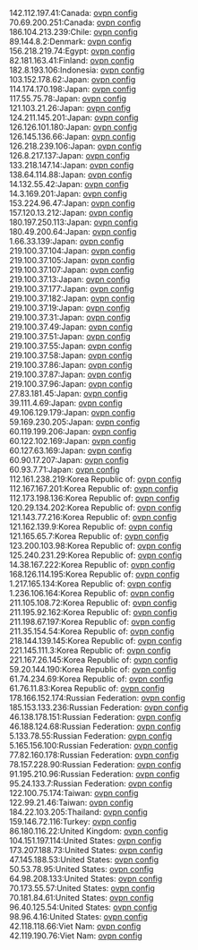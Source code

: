 142.112.197.41:Canada: [ovpn config](vpn/142_112_197_41.ovpn)  
70.69.200.251:Canada: [ovpn config](vpn/70_69_200_251.ovpn)  
186.104.213.239:Chile: [ovpn config](vpn/186_104_213_239.ovpn)  
89.144.8.2:Denmark: [ovpn config](vpn/89_144_8_2.ovpn)  
156.218.219.74:Egypt: [ovpn config](vpn/156_218_219_74.ovpn)  
82.181.163.41:Finland: [ovpn config](vpn/82_181_163_41.ovpn)  
182.8.193.106:Indonesia: [ovpn config](vpn/182_8_193_106.ovpn)  
103.152.178.62:Japan: [ovpn config](vpn/103_152_178_62.ovpn)  
114.174.170.198:Japan: [ovpn config](vpn/114_174_170_198.ovpn)  
117.55.75.78:Japan: [ovpn config](vpn/117_55_75_78.ovpn)  
121.103.21.26:Japan: [ovpn config](vpn/121_103_21_26.ovpn)  
124.211.145.201:Japan: [ovpn config](vpn/124_211_145_201.ovpn)  
126.126.101.180:Japan: [ovpn config](vpn/126_126_101_180.ovpn)  
126.145.136.66:Japan: [ovpn config](vpn/126_145_136_66.ovpn)  
126.218.239.106:Japan: [ovpn config](vpn/126_218_239_106.ovpn)  
126.8.217.137:Japan: [ovpn config](vpn/126_8_217_137.ovpn)  
133.218.147.14:Japan: [ovpn config](vpn/133_218_147_14.ovpn)  
138.64.114.88:Japan: [ovpn config](vpn/138_64_114_88.ovpn)  
14.132.55.42:Japan: [ovpn config](vpn/14_132_55_42.ovpn)  
14.3.169.201:Japan: [ovpn config](vpn/14_3_169_201.ovpn)  
153.224.96.47:Japan: [ovpn config](vpn/153_224_96_47.ovpn)  
157.120.13.212:Japan: [ovpn config](vpn/157_120_13_212.ovpn)  
180.197.250.113:Japan: [ovpn config](vpn/180_197_250_113.ovpn)  
180.49.200.64:Japan: [ovpn config](vpn/180_49_200_64.ovpn)  
1.66.33.139:Japan: [ovpn config](vpn/1_66_33_139.ovpn)  
219.100.37.104:Japan: [ovpn config](vpn/219_100_37_104.ovpn)  
219.100.37.105:Japan: [ovpn config](vpn/219_100_37_105.ovpn)  
219.100.37.107:Japan: [ovpn config](vpn/219_100_37_107.ovpn)  
219.100.37.13:Japan: [ovpn config](vpn/219_100_37_13.ovpn)  
219.100.37.177:Japan: [ovpn config](vpn/219_100_37_177.ovpn)  
219.100.37.182:Japan: [ovpn config](vpn/219_100_37_182.ovpn)  
219.100.37.19:Japan: [ovpn config](vpn/219_100_37_19.ovpn)  
219.100.37.31:Japan: [ovpn config](vpn/219_100_37_31.ovpn)  
219.100.37.49:Japan: [ovpn config](vpn/219_100_37_49.ovpn)  
219.100.37.51:Japan: [ovpn config](vpn/219_100_37_51.ovpn)  
219.100.37.55:Japan: [ovpn config](vpn/219_100_37_55.ovpn)  
219.100.37.58:Japan: [ovpn config](vpn/219_100_37_58.ovpn)  
219.100.37.86:Japan: [ovpn config](vpn/219_100_37_86.ovpn)  
219.100.37.87:Japan: [ovpn config](vpn/219_100_37_87.ovpn)  
219.100.37.96:Japan: [ovpn config](vpn/219_100_37_96.ovpn)  
27.83.181.45:Japan: [ovpn config](vpn/27_83_181_45.ovpn)  
39.111.4.69:Japan: [ovpn config](vpn/39_111_4_69.ovpn)  
49.106.129.179:Japan: [ovpn config](vpn/49_106_129_179.ovpn)  
59.169.230.205:Japan: [ovpn config](vpn/59_169_230_205.ovpn)  
60.119.199.206:Japan: [ovpn config](vpn/60_119_199_206.ovpn)  
60.122.102.169:Japan: [ovpn config](vpn/60_122_102_169.ovpn)  
60.127.63.169:Japan: [ovpn config](vpn/60_127_63_169.ovpn)  
60.90.17.207:Japan: [ovpn config](vpn/60_90_17_207.ovpn)  
60.93.7.71:Japan: [ovpn config](vpn/60_93_7_71.ovpn)  
112.161.238.219:Korea Republic of: [ovpn config](vpn/112_161_238_219.ovpn)  
112.167.167.201:Korea Republic of: [ovpn config](vpn/112_167_167_201.ovpn)  
112.173.198.136:Korea Republic of: [ovpn config](vpn/112_173_198_136.ovpn)  
120.29.134.202:Korea Republic of: [ovpn config](vpn/120_29_134_202.ovpn)  
121.143.77.216:Korea Republic of: [ovpn config](vpn/121_143_77_216.ovpn)  
121.162.139.9:Korea Republic of: [ovpn config](vpn/121_162_139_9.ovpn)  
121.165.65.7:Korea Republic of: [ovpn config](vpn/121_165_65_7.ovpn)  
123.200.103.98:Korea Republic of: [ovpn config](vpn/123_200_103_98.ovpn)  
125.240.231.29:Korea Republic of: [ovpn config](vpn/125_240_231_29.ovpn)  
14.38.167.222:Korea Republic of: [ovpn config](vpn/14_38_167_222.ovpn)  
168.126.114.195:Korea Republic of: [ovpn config](vpn/168_126_114_195.ovpn)  
1.217.165.134:Korea Republic of: [ovpn config](vpn/1_217_165_134.ovpn)  
1.236.106.164:Korea Republic of: [ovpn config](vpn/1_236_106_164.ovpn)  
211.105.108.72:Korea Republic of: [ovpn config](vpn/211_105_108_72.ovpn)  
211.195.92.162:Korea Republic of: [ovpn config](vpn/211_195_92_162.ovpn)  
211.198.67.197:Korea Republic of: [ovpn config](vpn/211_198_67_197.ovpn)  
211.35.154.54:Korea Republic of: [ovpn config](vpn/211_35_154_54.ovpn)  
218.144.139.145:Korea Republic of: [ovpn config](vpn/218_144_139_145.ovpn)  
221.145.111.3:Korea Republic of: [ovpn config](vpn/221_145_111_3.ovpn)  
221.167.26.145:Korea Republic of: [ovpn config](vpn/221_167_26_145.ovpn)  
59.20.144.190:Korea Republic of: [ovpn config](vpn/59_20_144_190.ovpn)  
61.74.234.69:Korea Republic of: [ovpn config](vpn/61_74_234_69.ovpn)  
61.76.11.83:Korea Republic of: [ovpn config](vpn/61_76_11_83.ovpn)  
178.166.152.174:Russian Federation: [ovpn config](vpn/178_166_152_174.ovpn)  
185.153.133.236:Russian Federation: [ovpn config](vpn/185_153_133_236.ovpn)  
46.138.178.151:Russian Federation: [ovpn config](vpn/46_138_178_151.ovpn)  
46.188.124.68:Russian Federation: [ovpn config](vpn/46_188_124_68.ovpn)  
5.133.78.55:Russian Federation: [ovpn config](vpn/5_133_78_55.ovpn)  
5.165.156.100:Russian Federation: [ovpn config](vpn/5_165_156_100.ovpn)  
77.82.160.178:Russian Federation: [ovpn config](vpn/77_82_160_178.ovpn)  
78.157.228.90:Russian Federation: [ovpn config](vpn/78_157_228_90.ovpn)  
91.195.210.96:Russian Federation: [ovpn config](vpn/91_195_210_96.ovpn)  
95.24.133.7:Russian Federation: [ovpn config](vpn/95_24_133_7.ovpn)  
122.100.75.174:Taiwan: [ovpn config](vpn/122_100_75_174.ovpn)  
122.99.21.46:Taiwan: [ovpn config](vpn/122_99_21_46.ovpn)  
184.22.103.205:Thailand: [ovpn config](vpn/184_22_103_205.ovpn)  
159.146.72.116:Turkey: [ovpn config](vpn/159_146_72_116.ovpn)  
86.180.116.22:United Kingdom: [ovpn config](vpn/86_180_116_22.ovpn)  
104.151.197.114:United States: [ovpn config](vpn/104_151_197_114.ovpn)  
173.207.188.73:United States: [ovpn config](vpn/173_207_188_73.ovpn)  
47.145.188.53:United States: [ovpn config](vpn/47_145_188_53.ovpn)  
50.53.78.95:United States: [ovpn config](vpn/50_53_78_95.ovpn)  
64.98.208.133:United States: [ovpn config](vpn/64_98_208_133.ovpn)  
70.173.55.57:United States: [ovpn config](vpn/70_173_55_57.ovpn)  
70.181.84.61:United States: [ovpn config](vpn/70_181_84_61.ovpn)  
96.40.125.54:United States: [ovpn config](vpn/96_40_125_54.ovpn)  
98.96.4.16:United States: [ovpn config](vpn/98_96_4_16.ovpn)  
42.118.118.66:Viet Nam: [ovpn config](vpn/42_118_118_66.ovpn)  
42.119.190.76:Viet Nam: [ovpn config](vpn/42_119_190_76.ovpn)  
